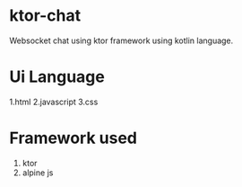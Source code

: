 # ktor-chat
Websocket chat using ktor framework using kotlin language.
# Ui Language
1.html
2.javascript
3.css
# Framework used
1. ktor
2. alpine js


